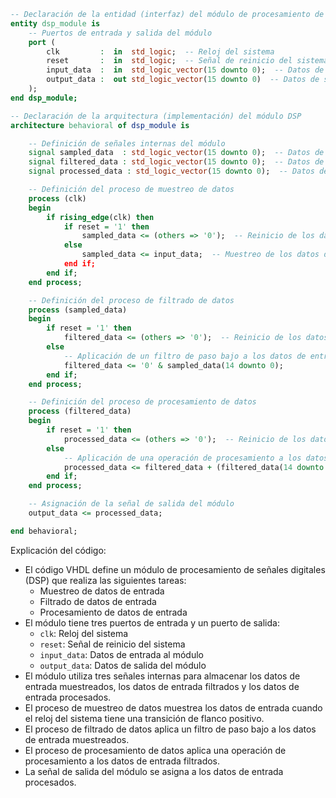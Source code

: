 ```vhdl
-- Declaración de la entidad (interfaz) del módulo de procesamiento de señales digitales (DSP)
entity dsp_module is
    -- Puertos de entrada y salida del módulo
    port (
        clk         :  in  std_logic;  -- Reloj del sistema
        reset       :  in  std_logic;  -- Señal de reinicio del sistema
        input_data  :  in  std_logic_vector(15 downto 0);  -- Datos de entrada al módulo
        output_data :  out std_logic_vector(15 downto 0)  -- Datos de salida del módulo
    );
end dsp_module;

-- Declaración de la arquitectura (implementación) del módulo DSP
architecture behavioral of dsp_module is

    -- Definición de señales internas del módulo
    signal sampled_data  : std_logic_vector(15 downto 0);  -- Datos de entrada muestreados
    signal filtered_data : std_logic_vector(15 downto 0);  -- Datos de entrada filtrados
    signal processed_data : std_logic_vector(15 downto 0);  -- Datos de entrada procesados

    -- Definición del proceso de muestreo de datos
    process (clk)
    begin
        if rising_edge(clk) then
            if reset = '1' then
                sampled_data <= (others => '0');  -- Reinicio de los datos de entrada muestreados
            else
                sampled_data <= input_data;  -- Muestreo de los datos de entrada
            end if;
        end if;
    end process;

    -- Definición del proceso de filtrado de datos
    process (sampled_data)
    begin
        if reset = '1' then
            filtered_data <= (others => '0');  -- Reinicio de los datos de entrada filtrados
        else
            -- Aplicación de un filtro de paso bajo a los datos de entrada muestreados
            filtered_data <= '0' & sampled_data(14 downto 0);
        end if;
    end process;

    -- Definición del proceso de procesamiento de datos
    process (filtered_data)
    begin
        if reset = '1' then
            processed_data <= (others => '0');  -- Reinicio de los datos de entrada procesados
        else
            -- Aplicación de una operación de procesamiento a los datos de entrada filtrados
            processed_data <= filtered_data + (filtered_data(14 downto 0) << 1);
        end if;
    end process;

    -- Asignación de la señal de salida del módulo
    output_data <= processed_data;

end behavioral;
```

Explicación del código:

* El código VHDL define un módulo de procesamiento de señales digitales (DSP) que realiza las siguientes tareas:
    * Muestreo de datos de entrada
    * Filtrado de datos de entrada
    * Procesamiento de datos de entrada
* El módulo tiene tres puertos de entrada y un puerto de salida:
    * `clk`: Reloj del sistema
    * `reset`: Señal de reinicio del sistema
    * `input_data`: Datos de entrada al módulo
    * `output_data`: Datos de salida del módulo
* El módulo utiliza tres señales internas para almacenar los datos de entrada muestreados, los datos de entrada filtrados y los datos de entrada procesados.
* El proceso de muestreo de datos muestrea los datos de entrada cuando el reloj del sistema tiene una transición de flanco positivo.
* El proceso de filtrado de datos aplica un filtro de paso bajo a los datos de entrada muestreados.
* El proceso de procesamiento de datos aplica una operación de procesamiento a los datos de entrada filtrados.
* La señal de salida del módulo se asigna a los datos de entrada procesados.